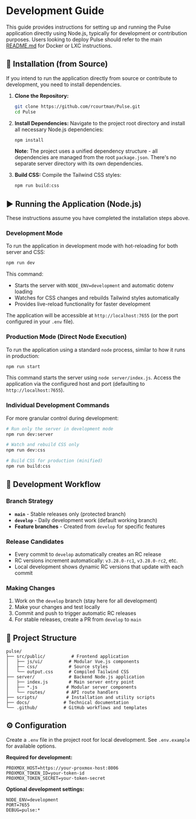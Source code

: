 # Development Guide

This guide provides instructions for setting up and running the Pulse application directly using Node.js, typically for development or contribution purposes. Users looking to deploy Pulse should refer to the main [README.md](README.md) for Docker or LXC instructions.

## 💾 Installation (from Source)

If you intend to run the application directly from source or contribute to development, you need to install dependencies.

1.  **Clone the Repository:**
    ```bash
    git clone https://github.com/rcourtman/Pulse.git
    cd Pulse
    ```

2.  **Install Dependencies:** Navigate to the project root directory and install all necessary Node.js dependencies:
    ```bash
    npm install
    ```

    **Note:** The project uses a unified dependency structure - all dependencies are managed from the root `package.json`. There's no separate server directory with its own dependencies.

3.  **Build CSS:** Compile the Tailwind CSS styles:
    ```bash
    npm run build:css
    ```

## ▶️ Running the Application (Node.js)

These instructions assume you have completed the installation steps above.

### Development Mode

To run the application in development mode with hot-reloading for both server and CSS:

```bash
npm run dev
```

This command:
- Starts the server with `NODE_ENV=development` and automatic dotenv loading
- Watches for CSS changes and rebuilds Tailwind styles automatically
- Provides live-reload functionality for faster development

The application will be accessible at `http://localhost:7655` (or the port configured in your `.env` file).

### Production Mode (Direct Node Execution)

To run the application using a standard `node` process, similar to how it runs in production:

```bash
npm run start
```

This command starts the server using `node server/index.js`. Access the application via the configured host and port (defaulting to `http://localhost:7655`).

### Individual Development Commands

For more granular control during development:

```bash
# Run only the server in development mode
npm run dev:server

# Watch and rebuild CSS only
npm run dev:css

# Build CSS for production (minified)
npm run build:css
```

## 🔧 Development Workflow

### Branch Strategy
- **`main`** - Stable releases only (protected branch)
- **`develop`** - Daily development work (default working branch)
- **Feature branches** - Created from `develop` for specific features

### Release Candidates
- Every commit to `develop` automatically creates an RC release
- RC versions increment automatically: `v3.28.0-rc1`, `v3.28.0-rc2`, etc.
- Local development shows dynamic RC versions that update with each commit

### Making Changes
1. Work on the `develop` branch (stay here for all development)
2. Make your changes and test locally
3. Commit and push to trigger automatic RC releases
4. For stable releases, create a PR from `develop` to `main`

## 📁 Project Structure

```
pulse/
├── src/public/          # Frontend application
│   ├── js/ui/          # Modular Vue.js components
│   ├── css/            # Source styles
│   └── output.css      # Compiled Tailwind CSS
├── server/             # Backend Node.js application
│   ├── index.js        # Main server entry point
│   ├── *.js           # Modular server components
│   └── routes/        # API route handlers
├── scripts/           # Installation and utility scripts
├── docs/             # Technical documentation
└── .github/          # GitHub workflows and templates
```

## ⚙️ Configuration

Create a `.env` file in the project root for local development. See `.env.example` for available options.

**Required for development:**
```env
PROXMOX_HOST=https://your-proxmox-host:8006
PROXMOX_TOKEN_ID=your-token-id
PROXMOX_TOKEN_SECRET=your-token-secret
```

**Optional development settings:**
```env
NODE_ENV=development
PORT=7655
DEBUG=pulse:*
``` 